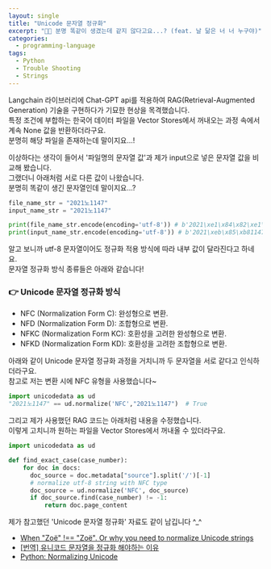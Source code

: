 ```yaml
---
layout: single
title: "Unicode 문자열 정규화"
excerpt: "😵‍💫 분명 똑같이 생겼는데 같지 않다고요...? (feat. 날 닮은 너 너 누구야)"
categories:
  - programming-language
tags:
  - Python
  - Trouble Shooting
  - Strings
---
```

Langchain 라이브러리에 Chat-GPT api를 적용하여 RAG(Retrieval-Augmented Generation) 기술을 구현하다가 기묘한 현상을 목격했습니다.  
특정 조건에 부합하는 한국어 데이터 파일을 Vector Stores에서 꺼내오는 과정 속에서 계속 None 값을 반환하더라구요.  
분명히 해당 파일을 존재하는데 말이지요...!  

이상하다는 생각이 들어서 '파일명의 문자열 값'과 제가 input으로 넣은 문자열 값을 비교해 봤습니다.  
그랬더니 아래처럼 서로 다른 값이 나왔습니다.    
분명히 똑같이 생긴 문자열인데 말이지요...?  
```python
file_name_str = "2021노1147"
input_name_str = "2021노1147"

print(file_name_str.encode(encoding='utf-8')) # b'2021\xe1\x84\x82\xe1\x85\xa91147'
print(input_name_str.encode(encoding='utf-8')) # b'2021\xeb\x85\xb81147'
```
  
알고 보니까 utf-8 문자열이어도 정규화 적용 방식에 따라 내부 값이 달라진다고 하네요.  
문자열 정규화 방식 종류들은 아래와 같습니다!  
### 👉 Unicode 문자열 정규화 방식
* NFC (Normalization Form C): 완성형으로 변환.
* NFD (Normalization Form D): 조합형으로 변환.
* NFKC (Normalization Form KC): 호환성을 고려한 완성형으로 변환.
* NFKD (Normalization Form KD): 호환성을 고려한 조합형으로 변환.
  
아래와 같이 Unicode 문자열 정규화 과정을 거치니까 두 문자열을 서로 같다고 인식하더라구요.  
참고로 저는 변환 시에 NFC 유형을 사용했습니다~  
```python
import unicodedata as ud
"2021노1147" == ud.normalize('NFC',"2021노1147")  # True
```
  
그리고 제가 사용했던 RAG 코드는 아래처럼 내용을 수정했습니다.  
이렇게 고치니까 원하는 파일을 Vector Stores에서 꺼내올 수 있더라구요.  
```python
import unicodedata as ud

def find_exact_case(case_number):
    for doc in docs:
      doc_source = doc.metadata["source"].split('/')[-1]
      # normalize utf-8 string with NFC type
      doc_source = ud.normalize('NFC', doc_source)
      if doc_source.find(case_number) != -1:
          return doc.page_content
```
  
제가 참고했던 'Unicode 문자열 정규화' 자료도 같이 남깁니다 ^_^  
* <a href="https://withblue.ink/2019/03/11/why-you-need-to-normalize-unicode-strings.html" target="_blank">When "Zoë" !== "Zoë". Or why you need to normalize Unicode strings</a>
* <a href="https://velog.io/@leejh3224/%EB%B2%88%EC%97%AD-%EC%9C%A0%EB%8B%88%EC%BD%94%EB%93%9C-%EC%8A%A4%ED%8A%B8%EB%A7%81%EC%9D%84-%EB%85%B8%EB%A9%80%EB%9D%BC%EC%9D%B4%EC%A7%95-%ED%95%B4%EC%95%BC%ED%95%98%EB%8A%94-%EC%9D%B4%EC%9C%A0" target="_blank">[번역] 유니코드 문자열을 정규화 해야하는 이유</a>
* <a href="https://guangyuwu.wordpress.com/2017/09/27/normalizing-unicode/" target="_blank">Python: Normalizing Unicode</a>
